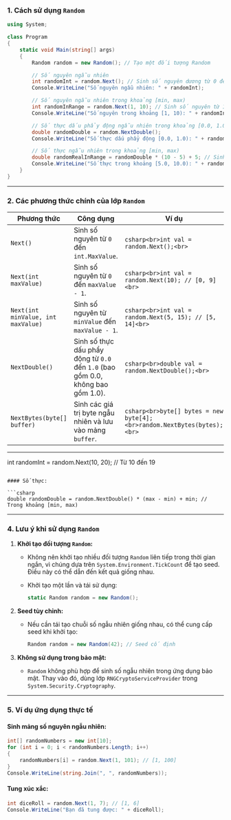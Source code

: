 ### **1. Cách sử dụng `Random`**

```csharp
using System;

class Program
{
    static void Main(string[] args)
    {
        Random random = new Random(); // Tạo một đối tượng Random

        // Số nguyên ngẫu nhiên
        int randomInt = random.Next(); // Sinh số nguyên dương từ 0 đến int.MaxValue
        Console.WriteLine("Số nguyên ngẫu nhiên: " + randomInt);

        // Số nguyên ngẫu nhiên trong khoảng [min, max)
        int randomInRange = random.Next(1, 10); // Sinh số nguyên từ 1 đến 9
        Console.WriteLine("Số nguyên trong khoảng [1, 10): " + randomInRange);

        // Số thực dấu phẩy động ngẫu nhiên trong khoảng [0.0, 1.0)
        double randomDouble = random.NextDouble();
        Console.WriteLine("Số thực dấu phẩy động [0.0, 1.0): " + randomDouble);

        // Số thực ngẫu nhiên trong khoảng [min, max)
        double randomRealInRange = randomDouble * (10 - 5) + 5; // Sinh số từ 5.0 đến 10.0
        Console.WriteLine("Số thực trong khoảng [5.0, 10.0): " + randomRealInRange);
    }
}
```

---

### **2. Các phương thức chính của lớp `Random`**

| **Phương thức**                    | **Công dụng**                                                                   | **Ví dụ**                                                               |
| ---------------------------------- | ------------------------------------------------------------------------------- | ----------------------------------------------------------------------- |
| `Next()`                           | Sinh số nguyên từ `0` đến `int.MaxValue`.                                       | `csharp<br>int val = random.Next();<br>`                                |
| `Next(int maxValue)`               | Sinh số nguyên từ `0` đến `maxValue - 1`.                                       | `csharp<br>int val = random.Next(10); // [0, 9]<br>`                    |
| `Next(int minValue, int maxValue)` | Sinh số nguyên từ `minValue` đến `maxValue - 1`.                                | `csharp<br>int val = random.Next(5, 15); // [5, 14]<br>`                |
| `NextDouble()`                     | Sinh số thực dấu phẩy động từ `0.0` đến `1.0` (bao gồm 0.0, không bao gồm 1.0). | `csharp<br>double val = random.NextDouble();<br>`                       |
| `NextBytes(byte[] buffer)`         | Sinh các giá trị byte ngẫu nhiên và lưu vào mảng `buffer`.                      | `csharp<br>byte[] bytes = new byte[4];<br>random.NextBytes(bytes);<br>` |

---

int randomInt = random.Next(10, 20); // Từ 10 đến 19
```

#### Số thực:

```csharp
double randomDouble = random.NextDouble() * (max - min) + min; // Trong khoảng [min, max)
```

---

### **4. Lưu ý khi sử dụng `Random`**

1. **Khởi tạo đối tượng `Random`:**
    
    - Không nên khởi tạo nhiều đối tượng `Random` liên tiếp trong thời gian ngắn, vì chúng dựa trên `System.Environment.TickCount` để tạo seed. Điều này có thể dẫn đến kết quả giống nhau.
    - Khởi tạo một lần và tái sử dụng:
        
        ```csharp
        static Random random = new Random();
        ```
        
2. **Seed tùy chỉnh:**
    
    - Nếu cần tái tạo chuỗi số ngẫu nhiên giống nhau, có thể cung cấp seed khi khởi tạo:
        
        ```csharp
        Random random = new Random(42); // Seed cố định
        ```
        
3. **Không sử dụng trong bảo mật:**
    
    - `Random` không phù hợp để sinh số ngẫu nhiên trong ứng dụng bảo mật. Thay vào đó, dùng lớp `RNGCryptoServiceProvider` trong `System.Security.Cryptography`.

---

### **5. Ví dụ ứng dụng thực tế**

#### Sinh mảng số nguyên ngẫu nhiên:

```csharp
int[] randomNumbers = new int[10];
for (int i = 0; i < randomNumbers.Length; i++)
{
    randomNumbers[i] = random.Next(1, 101); // [1, 100]
}
Console.WriteLine(string.Join(", ", randomNumbers));
```

#### Tung xúc xắc:

```csharp
int diceRoll = random.Next(1, 7); // [1, 6]
Console.WriteLine("Bạn đã tung được: " + diceRoll);
```
